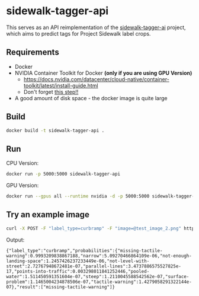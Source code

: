 # sidewalk-tagger-api

This serves as an API reimplementation of the [sidewalk-tagger-ai](https://github.com/ProjectSidewalk/sidewalk-tagger-ai) project, which aims to predict tags for Project Sidewalk label crops.

## Requirements
- Docker
- NVIDIA Container Toolkit for Docker **(only if you are using GPU Version)**
  - https://docs.nvidia.com/datacenter/cloud-native/container-toolkit/latest/install-guide.html
  - Don't forget [this step!!](https://docs.nvidia.com/datacenter/cloud-native/container-toolkit/latest/install-guide.html#configuring-docker)
- A good amount of disk space - the docker image is quite large
## Build
```bash
docker build -t sidewalk-tagger-api .
```
## Run

CPU Version:
```bash
docker run -p 5000:5000 sidewalk-tagger-api
```
GPU Version:
```bash
docker run --gpus all --runtime nvidia -d -p 5000:5000 sidewalk-tagger-api
```

## Try an example image
```bash
curl -X POST -F "label_type=curbramp" -F "image=@test_image_2.png" http://127.0.0.1:5000/classify
```
Output:
```
{"label_type":"curbramp","probabilities":{"missing-tactile-warning":0.9993209838867188,"narrow":5.09270466864109e-06,"not-enough-landing-space":1.2457426237233449e-06,"not-level-with-street":2.72767948672481e-07,"parallel-lines":3.4737886575527825e-17,"points-into-traffic":0.003298011841252446,"pooled-water":1.511450591351604e-07,"steep":1.2110045588542562e-07,"surface-problem":1.1465004234878506e-07,"tactile-warning":1.4279058291322144e-07},"result":["missing-tactile-warning"]}
```